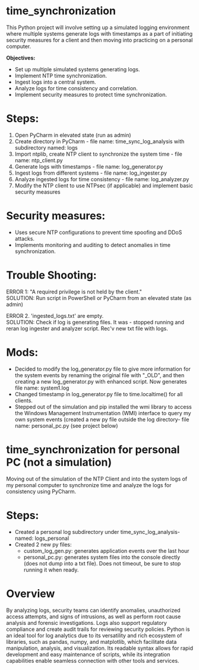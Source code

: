 # time_synchronization
This Python project will involve setting up a simulated logging environment where multiple systems generate logs with timestamps as a part of initiating security measures for a client and then moving into practicing on a personal computer.

<b>Objectives:</b>
- Set up multiple simulated systems generating logs.
- Implement NTP time synchronization.
- Ingest logs into a central system.
- Analyze logs for time consistency and correlation.
- Implement security measures to protect time synchronization.

# Steps:

1. Open PyCharm in elevated state (run as admin)
2. Create directory in PyCharm - file name: time_sync_log_analysis with subdirectory named: logs
3. Import ntplib, create NTP client to synchronize the system time - file name: ntp_client.py
4. Generate logs with timestamps - file name: log_generator.py
5. Ingest logs from different systems - file name: log_ingester.py
6. Analyze ingested logs for time consistency - file name: log_analyzer.py
7. Modify the NTP client to use NTPsec (if applicable) and implement basic security measures

# Security measures:

- Uses secure NTP configurations to prevent time spoofing and DDoS attacks.
- Implements monitoring and auditing to detect anomalies in time synchronization.

# Trouble Shooting:

ERROR 1: "A required privilege is not held by the client."<br>
SOLUTION: Run script in PowerShell or PyCharm from an elevated state (as admin)

ERROR 2. 'ingested_logs.txt' are empty.<br>
SOLUTION: Check if log is generating files. It was - stopped running and reran log ingester and analyzer script. Rec'v new txt file with logs.

# Mods:
- Decided to modify the log_generator.py file to give more information for the system events by renaming the original file with "_OLD", and then creating a new log_generator.py with enhanced script. Now generates file name: system1.log
- Changed timestamp in log_generator.py file to time.localtime() for all clients.
- Stepped out of the simulation and pip installed the wmi library to access the Windows Management Instrumentation (WMI) interface to query my own system events (created a new py file outside the log directory- file name: personal_pc.py (see project below)

# time_synchronization for personal PC (not a simulation)

Moving out of the simulation of the NTP Client and into the system logs of my personal computer to synchronize time and analyze the logs for consistency using PyCharm.

# Steps:
- Created a personal log subdirectory under time_sync_log_analysis- named: logs_personal
- Created 2 new py files:
  - custom_log_gen.py: generates application events over the last hour
  - personal_pc.py: generates system files into the console directly (does not dump into a txt file). Does not timeout, be sure to stop running it when ready.
 
# Overview

By analyzing logs, security teams can identify anomalies, unauthorized access attempts, and signs of intrusions, as well as perform root cause analysis and forensic investigations. Logs also support regulatory compliance and create audit trails for reviewing security policies. Python is an ideal tool for log analytics due to its versatility and rich ecosystem of libraries, such as pandas, numpy, and matplotlib, which facilitate data manipulation, analysis, and visualization. Its readable syntax allows for rapid development and easy maintenance of scripts, while its integration capabilities enable seamless connection with other tools and services.





